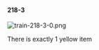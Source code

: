 #### 218-3
![train-218-3-0.png](https://github.com/lil-lab/nlvr/raw/master/nlvr/train/images/50/train-218-3-0.png "train-218-3-0.png")

There is exactly 1 yellow item